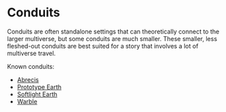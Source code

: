 # Conduits

<meta property="og:description" content="Conduits are often standalone settings that can theoretically connect to the larger multiverse, but some conduits are much smaller.">

Conduits are often standalone settings that can theoretically connect to the larger multiverse, but some conduits are much smaller. These smaller, less fleshed-out conduits are best suited for a story that involves a lot of multiverse travel.

Known conduits:

- [Abrecis](abrecis/introduction.md)
- [Prototype Earth](prototype-earth.md)
- [Softlight Earth](softlight/introduction.md)
- [Warble](warble/introduction.md)